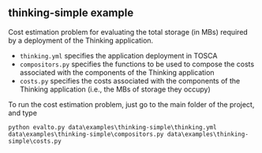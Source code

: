 ## thinking-simple example

Cost estimation problem for evaluating the total storage (in MBs) required by a deployment of the Thinking application.
* `thinking.yml` specifies the application deployment in TOSCA
* `compositors.py` specifies the functions to be used to compose the costs associated with the components of the Thinking application
* `costs.py` specifies the costs associated with the components of the Thinking application (i.e., the MBs of storage they occupy)

To run the cost estimation problem, just go to the main folder of the project, and type

```
python evalto.py data\examples\thinking-simple\thinking.yml data\examples\thinking-simple\compositors.py data\examples\thinking-simple\costs.py
```
